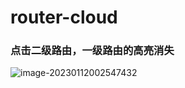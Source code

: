 # router-cloud

### 点击二级路由，一级路由的高亮消失

![image-20230112002547432](https://photo-album-1314189846.cos.ap-shanghai.myqcloud.com/202301120025456.png)
